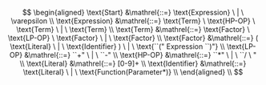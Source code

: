 $$
\begin{aligned}
\text{Start} &\mathrel{::=} \text{Expression} \ | \ \varepsilon \\
\text{Expression} &\mathrel{::=} \text{Term} \ \text{HP-OP} \ \text{Term} \ | \ \text{Term} \\
\text{Term} &\mathrel{::=} \text{Factor} \ \text{LP-OP} \ \text{Factor} \ | \ \text{Factor} \\ 
\text{Factor} &\mathrel{::=} ( \text{Literal} \ | \ \text{Identifier} ) \ | \ \text{``(" Expression ``)"} \\
\text{LP-OP} &\mathrel{::=} ``+" \ | \ ``-" \\
\text{HP-OP} &\mathrel{::=} ``*" \ | \ ``/ \ " \\
\text{Literal} &\mathrel{::=} [0-9]+ \\
\text{Identifier} &\mathrel{::=} \text{Literal} \ | \ \text{Function(Parameter*)} \\
\end{aligned} \\
$$
